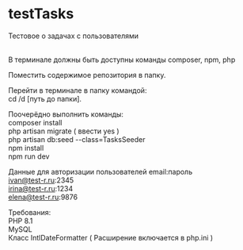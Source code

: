 # testTasks
Тестовое о задачах с пользователями

<br/>
В терминале должны быть доступны команды composer, npm, php

Поместить содержимое репозитория в папку.

Перейти в терминале в папку командой: <br/>
cd /d [путь до папки].

Поочерёдно выполнить команды: <br/>
composer install <br/>
php artisan migrate ( ввести yes ) <br/>
php artisan db:seed --class=TasksSeeder <br/>
npm install <br/>
npm run dev <br/>



Данные для авторизации пользователей email:пароль <br/>
ivan@test-r.ru:2345 <br/>
irina@test-r.ru:1234 <br/>
elena@test-r.ru:9876


Требования:<br/>
PHP 8.1<br/>
MySQL<br/>
Класс IntlDateFormatter ( Расширение включается в php.ini )
